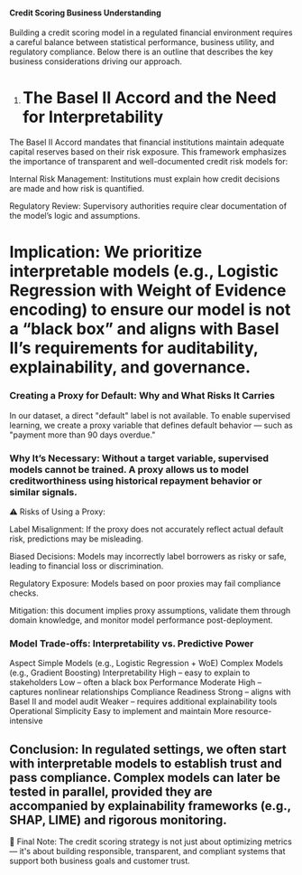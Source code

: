 #### Credit Scoring Business Understanding
Building a credit scoring model in a regulated financial environment requires a careful balance between statistical performance, business utility, and regulatory compliance. Below there is an  outline that describes the key business considerations driving our approach.

1. # The Basel II Accord and the Need for Interpretability
The Basel II Accord mandates that financial institutions maintain adequate capital reserves based on their risk exposure. This framework emphasizes the importance of transparent and well-documented credit risk models for:

Internal Risk Management: Institutions must explain how credit decisions are made and how risk is quantified.

Regulatory Review: Supervisory authorities require clear documentation of the model’s logic and assumptions.

#  Implication: We prioritize interpretable models (e.g., Logistic Regression with Weight of Evidence encoding) to ensure our model is not a “black box” and aligns with Basel II’s requirements for auditability, explainability, and governance.

### Creating a Proxy for Default: Why and What Risks It Carries
In our dataset, a direct "default" label is not available. To enable supervised learning, we create a proxy variable that defines default behavior — such as "payment more than 90 days overdue."

### Why It’s Necessary: Without a target variable, supervised models cannot be trained. A proxy allows us to model creditworthiness using historical repayment behavior or similar signals.

⚠️ Risks of Using a Proxy:

Label Misalignment: If the proxy does not accurately reflect actual default risk, predictions may be misleading.

Biased Decisions: Models may incorrectly label borrowers as risky or safe, leading to financial loss or discrimination.

Regulatory Exposure: Models based on poor proxies may fail compliance checks.

 Mitigation: this document implies proxy assumptions, validate them through domain knowledge, and monitor model performance post-deployment.

### Model Trade-offs: Interpretability vs. Predictive Power
Aspect	Simple Models (e.g., Logistic Regression + WoE)	Complex Models (e.g., Gradient Boosting)
Interpretability	High – easy to explain to stakeholders	Low – often a black box
Performance	Moderate	High – captures nonlinear relationships
Compliance Readiness	Strong – aligns with Basel II and model audit	Weaker – requires additional explainability tools
Operational Simplicity	Easy to implement and maintain	More resource-intensive

## Conclusion: In regulated settings, we often start with interpretable models to establish trust and pass compliance. Complex models can later be tested in parallel, provided they are accompanied by explainability frameworks (e.g., SHAP, LIME) and rigorous monitoring.

📌 Final Note: The credit scoring strategy is not just about optimizing metrics — it's about building responsible, transparent, and compliant systems that support both business goals and customer trust.